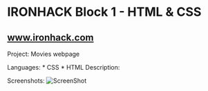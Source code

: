 IRONHACK Block 1 - HTML & CSS
=============================

www.ironhack.com
----------------

Project: Movies webpage

Languages: 
	* CSS
	* HTML
Description:

Screenshots:
![ScreenShot](https://raw.github.com/martafonda/movies_webpage/master/img/layout.png)

